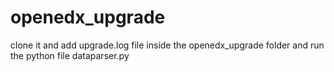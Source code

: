 # openedx_upgrade
clone it and add upgrade.log file inside the openedx_upgrade folder and run the python file dataparser.py
